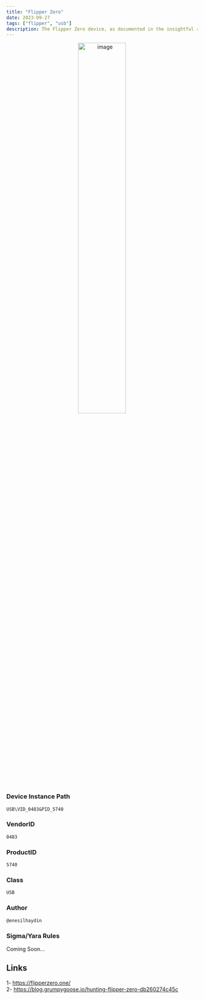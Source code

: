 ```yaml
---
title: "Flipper Zero"
date: 2023-09-27
tags: ["flipper", "usb"]
description: The Flipper Zero device, as documented in the insightful resource available at the provided link, is a multifunctional marvel of modern hardware hacking. It offers a diverse set of capabilities, allowing users to explore a wide range of security-related applications. By harnessing its potential, security professionals and enthusiasts can delve into tasks such as RFID and NFC analysis, remote control emulation, and much more. The Flipper Zero's flexibility makes it an indispensable tool for both offensive and defensive cybersecurity operations, empowering users to assess vulnerabilities and enhance digital protections effectively.
---
```


<p align="center">
  <img src="/images/flipper-zero.jpg" alt="image" width="50%" height="50%">
</p>

### Device Instance Path

```text
USB\VID_0483&PID_5740
```

### VendorID

```text
0483
```

### ProductID

```text
5740
```
### Class

```text
USB
```
### Author

```text
@enesilhaydin
```

### Sigma/Yara Rules

Coming Soon...

## Links

1- https://flipperzero.one/ \
2- https://blog.grumpygoose.io/hunting-flipper-zero-db260274c45c
